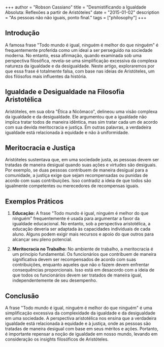 +++
author = "Robson Cassiano"
title = "Desmistificando a Igualdade Absoluta: Reflexões a partir de Aristóteles"
date = "2015-01-02"
description = "As pessoas não não iguais, ponto final."
tags = ["philosophy"]
+++

## Introdução

A famosa frase "Todo mundo é igual, ninguém é melhor do que ninguém" é frequentemente proferida como um ideal a ser perseguido na sociedade moderna. No entanto, essa afirmação, quando examinada sob uma perspectiva filosófica, revela-se uma simplificação excessiva da complexa natureza da igualdade e da desigualdade. Neste artigo, exploraremos por que essa frase é totalmente falsa, com base nas ideias de Aristóteles, um dos filósofos mais influentes da história.

## Igualdade e Desigualdade na Filosofia Aristotélica

Aristóteles, em sua obra "Ética a Nicômaco", delineou uma visão complexa da igualdade e da desigualdade. Ele argumentou que a igualdade não implica tratar todos de maneira idêntica, mas sim tratar cada um de acordo com sua devida meritocracia e justiça. Em outras palavras, a verdadeira igualdade está relacionada à equidade e não à uniformidade.

## Meritocracia e Justiça

Aristóteles sustentava que, em uma sociedade justa, as pessoas devem ser tratadas de maneira desigual quando suas ações e virtudes são desiguais. Por exemplo, se duas pessoas contribuem de maneira desigual para a comunidade, a justiça exige que sejam recompensadas ou punidas de acordo com suas contribuições. Isso contradiz a ideia de que todos são igualmente competentes ou merecedores de recompensas iguais.

## Exemplos Práticos

1. **Educação:** A frase "Todo mundo é igual, ninguém é melhor do que ninguém" frequentemente é usada para argumentar a favor da igualdade educacional. No entanto, sob a perspectiva aristotélica, a educação deveria ser adaptada às capacidades individuais de cada aluno. Alguns podem exigir mais recursos e apoio do que outros para alcançar seu pleno potencial.

2. **Meritocracia no Trabalho:** No ambiente de trabalho, a meritocracia é um princípio fundamental. Os funcionários que contribuem de maneira significativa devem ser recompensados de acordo com suas contribuições, enquanto aqueles que não o fazem devem enfrentar consequências proporcionais. Isso está em desacordo com a ideia de que todos os funcionários devem ser tratados de maneira igual, independentemente de seu desempenho.

## Conclusão

A frase "Todo mundo é igual, ninguém é melhor do que ninguém" é uma simplificação excessiva da complexidade da igualdade e da desigualdade em uma sociedade. A perspectiva aristotélica nos ensina que a verdadeira igualdade está relacionada à equidade e à justiça, onde as pessoas são tratadas de maneira desigual com base em seus méritos e ações. Portanto, é importante repensar a noção de igualdade em nosso mundo, levando em consideração os insights filosóficos de Aristóteles.
